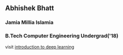 ## Abhishek Bhatt
### Jamia Millia Islamia
### B.Tech Computer Engineering Undergrad('18)
visit [introduction to deep learning](https://ab-bh.github.io/Hello-World/)
